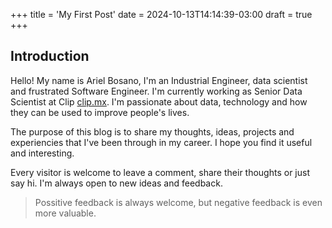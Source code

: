 +++
title = 'My First Post'
date = 2024-10-13T14:14:39-03:00
draft = true
+++

## Introduction

Hello! My name is Ariel Bosano, I'm an Industrial Engineer, data scientist and frustrated Software Engineer. I'm currently working as Senior Data Scientist at Clip [clip.mx](https://clip.mx). I'm passionate about data, technology and how they can be used to improve people's lives.

The purpose of this blog is to share my thoughts, ideas, projects and experiencies that I've been through in my career. I hope you find it useful and interesting.

Every visitor is welcome to leave a comment, share their thoughts or just say hi. I'm always open to new ideas and feedback.

> Possitive feedback is always welcome, but negative feedback is even more valuable.
